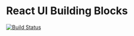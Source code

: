 # React UI Building Blocks

[![Build Status](https://travis-ci.org/keonik/react-ui-bb.svg?branch=master)](https://travis-ci.org/keonik/react-ui-bb)
